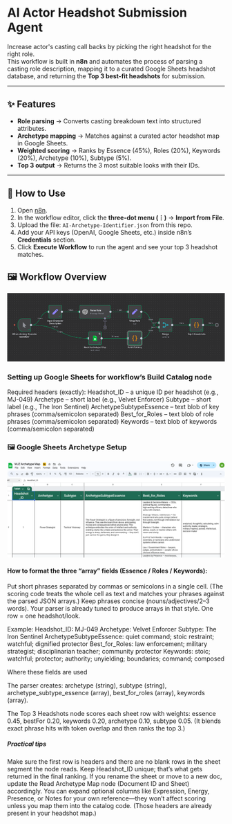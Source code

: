 # AI Actor Headshot Submission Agent

Increase actor's casting call backs by picking the right headshot for the right role.  
This workflow is built in **n8n** and automates the process of parsing a casting role description, mapping it to a curated Google Sheets headshot database, and returning the **Top 3 best-fit headshots** for submission.

---

## ✨ Features
- **Role parsing** → Converts casting breakdown text into structured attributes.  
- **Archetype mapping** → Matches against a curated actor headshot map in Google Sheets.  
- **Weighted scoring** → Ranks by Essence (45%), Roles (20%), Keywords (20%), Archetype (10%), Subtype (5%).  
- **Top 3 output** → Returns the 3 most suitable looks with their IDs.  

---

## 🚀 How to Use

1. Open [n8n](https://n8n.io).  
2. In the workflow editor, click the **three-dot menu (⋮)** → **Import from File**.  
3. Upload the file: `AI-Archetype-Identifier.json` from this repo.  
4. Add your API keys (OpenAI, Google Sheets, etc.) inside n8n’s **Credentials** section.  
5. Click **Execute Workflow** to run the agent and see your top 3 headshot matches.

## 🖼 Workflow Overview

![Workflow Screenshot](Workflow-diagram.png)


### Setting up Google Sheets for workflow’s Build Catalog node

Required headers (exactly):
Headshot_ID – a unique ID per headshot (e.g., MJ-049)
Archetype – short label (e.g., Velvet Enforcer)
Subtype – short label (e.g., The Iron Sentinel)
ArchetypeSubtypeEssence – text blob of key phrases (comma/semicolon separated)
Best_for_Roles – text blob of role phrases (comma/semicolon separated)
Keywords – text blob of keywords (comma/semicolon separated)

### 🖼 Google Sheets Archetype Setup

![Workflow Screenshot](Google-Sheets-Setup.png)



#### How to format the three “array” fields (Essence / Roles / Keywords):

Put short phrases separated by commas or semicolons in a single cell.
(The scoring code treats the whole cell as text and matches your phrases against the parsed JSON arrays.) 
Keep phrases concise (nouns/adjectives/2–3 words). Your parser is already tuned to produce arrays in that style. 
One row = one headshot/look.

Example: 
Headshot_ID: MJ-049
Archetype: Velvet Enforcer
Subtype: The Iron Sentinel
ArchetypeSubtypeEssence: quiet command; stoic restraint; watchful; dignified protector
Best_for_Roles: law enforcement; military strategist; disciplinarian teacher; community protector
Keywords: stoic; watchful; protector; authority; unyielding; boundaries; command; composed

Where these fields are used

The parser creates:
archetype (string), subtype (string), archetype_subtype_essence (array), best_for_roles (array), keywords (array). 

The Top 3 Headshots node scores each sheet row with weights:
essence 0.45, bestFor 0.20, keywords 0.20, archetype 0.10, subtype 0.05.
(It blends exact phrase hits with token overlap and then ranks the top 3.)

##### Practical tips

Make sure the first row is headers and there are no blank rows in the sheet segment the node reads.
Keep Headshot_ID unique; that’s what gets returned in the final ranking. 
If you rename the sheet or move to a new doc, update the Read Archetype Map node (Document ID and Sheet) accordingly. 
You can expand optional columns like Expression, Energy, Presence, or Notes for your own reference—they won’t affect scoring unless you map them into the catalog code. (Those headers are already present in your headshot map.) 
